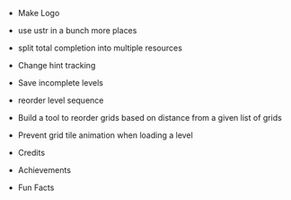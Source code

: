 - Make Logo

- use ustr in a bunch more places
- split total completion into multiple resources
- Change hint tracking

- Save incomplete levels

- reorder level sequence

- Build a tool to reorder grids based on distance from a given list of grids

- Prevent grid tile animation when loading a level
- Credits
- Achievements
- Fun Facts